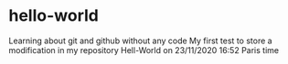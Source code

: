 # hello-world
Learning about git and github without any code
My first test to store a modification in my repository Hell-World on 23/11/2020 16:52 Paris time
